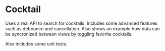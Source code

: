 # Cocktail

Uses a real API to search for cocktails. Includes some advanced features such as debounce and cancellation. Also shows an example how data can be syncronized between views by toggling favorite cocktails.

Also includes some unit tests.